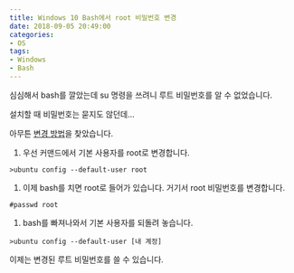 ```yaml
---
title: Windows 10 Bash에서 root 비밀번호 변경
date: 2018-09-05 20:49:00
categories:
- OS
tags:
- Windows
- Bash
---
```


심심해서 bash를 깔았는데 su 명령을 쓰려니 루트 비밀번호를 알 수 없었습니다.  

설치할 때 비밀번호는 묻지도 않던데...  

아무튼 [변경 방법](https://askubuntu.com/questions/772050/reset-the-password-in-linux-bash-in-windows)을 찾았습니다. 

1. 우선 커맨드에서 기본 사용자를 root로 변경합니다.

```
>ubuntu config --default-user root
```

1. 이제 bash를 치면 root로 들어가 있습니다. 거기서 root 비밀번호를 변경합니다.

```
#passwd root
```

1. bash를 빠져나와서 기본 사용자를 되돌려 놓습니다.

```
>ubuntu config --default-user [내 계정]
```

이제는 변경된 루트 비밀번호를 쓸 수 있습니다.